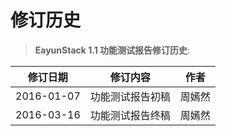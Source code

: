# 修订历史

> **EayunStack 1.1 功能测试报告修订历史**:

|修订日期|修订内容|作者|
|--------|--------|----|
|2016-01-07|功能测试报告初稿|周嫣然|
|2016-03-16|功能测试报告终稿|周嫣然|
